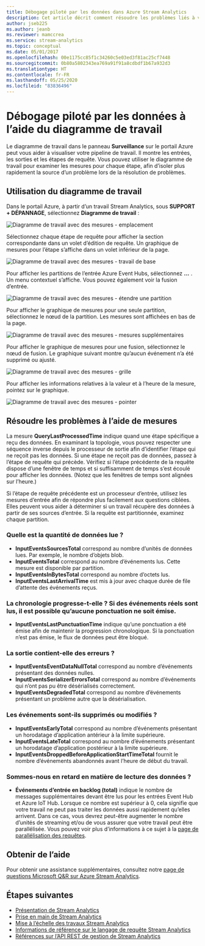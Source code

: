 ```yaml
---
title: Débogage piloté par les données dans Azure Stream Analytics
description: Cet article décrit comment résoudre les problèmes liés à votre travail Azure Stream Analytics en utilisant le diagramme de travail et les mesures du portail Azure.
author: jseb225
ms.author: jeanb
ms.reviewer: mamccrea
ms.service: stream-analytics
ms.topic: conceptual
ms.date: 05/01/2017
ms.openlocfilehash: 00e1175cc85f1c34260c5e03ed3f81ac25cf7448
ms.sourcegitcommit: 0b80a5802343ea769a91f91a8cdbdf1b67a932d3
ms.translationtype: HT
ms.contentlocale: fr-FR
ms.lasthandoff: 05/25/2020
ms.locfileid: "83836496"
---
```

# <a name="data-driven-debugging-by-using-the-job-diagram"></a>Débogage piloté par les données à l’aide du diagramme de travail

Le diagramme de travail dans le panneau **Surveillance** sur le portail Azure peut vous aider à visualiser votre pipeline de travail. Il montre les entrées, les sorties et les étapes de requête. Vous pouvez utiliser le diagramme de travail pour examiner les mesures pour chaque étape, afin d’isoler plus rapidement la source d’un problème lors de la résolution de problèmes.

## <a name="using-the-job-diagram"></a>Utilisation du diagramme de travail

Dans le portail Azure, à partir d’un travail Stream Analytics, sous **SUPPORT + DÉPANNAGE**, sélectionnez **Diagramme de travail** :

![Diagramme de travail avec des mesures - emplacement](./media/stream-analytics-job-diagram-with-metrics/stream-analytics-job-diagram-with-metrics-portal-1.png)

Sélectionnez chaque étape de requête pour afficher la section correspondante dans un volet d’édition de requête. Un graphique de mesures pour l’étape s’affiche dans un volet inférieur de la page.

![Diagramme de travail avec des mesures - travail de base](./media/stream-analytics-job-diagram-with-metrics/stream-analytics-job-diagram-with-metrics-portal-2.png)

Pour afficher les partitions de l’entrée Azure Event Hubs, sélectionnez **...** . Un menu contextuel s’affiche. Vous pouvez également voir la fusion d’entrée.

![Diagramme de travail avec des mesures - étendre une partition](./media/stream-analytics-job-diagram-with-metrics/stream-analytics-job-diagram-with-metrics-portal-3.png)

Pour afficher le graphique de mesures pour une seule partition, sélectionnez le nœud de la partition. Les mesures sont affichées en bas de la page.

![Diagramme de travail avec des mesures - mesures supplémentaires](./media/stream-analytics-job-diagram-with-metrics/stream-analytics-job-diagram-with-metrics-portal-4.png)

Pour afficher le graphique de mesures pour une fusion, sélectionnez le nœud de fusion. Le graphique suivant montre qu’aucun événement n’a été supprimé ou ajusté.

![Diagramme de travail avec des mesures - grille](./media/stream-analytics-job-diagram-with-metrics/stream-analytics-job-diagram-with-metrics-portal-5.png)

Pour afficher les informations relatives à la valeur et à l’heure de la mesure, pointez sur le graphique.

![Diagramme de travail avec des mesures - pointer](./media/stream-analytics-job-diagram-with-metrics/stream-analytics-job-diagram-with-metrics-portal-6.png)

## <a name="troubleshoot-by-using-metrics"></a>Résoudre les problèmes à l’aide de mesures

La mesure **QueryLastProcessedTime** indique quand une étape spécifique a reçu des données. En examinant la topologie, vous pouvez respecter une séquence inverse depuis le processeur de sortie afin d’identifier l’étape qui ne reçoit pas les données. Si une étape ne reçoit pas de données, passez à l’étape de requête qui précède. Vérifiez si l’étape précédente de la requête dispose d’une fenêtre de temps et si suffisamment de temps s’est écoulé pour afficher les données. (Notez que les fenêtres de temps sont alignées sur l’heure.)
 
Si l’étape de requête précédente est un processeur d’entrée, utilisez les mesures d’entrée afin de répondre plus facilement aux questions ciblées. Elles peuvent vous aider à déterminer si un travail récupère des données à partir de ses sources d’entrée. Si la requête est partitionnée, examinez chaque partition.
 
### <a name="how-much-data-is-being-read"></a>Quelle est la quantité de données lue ?

*   **InputEventsSourcesTotal** correspond au nombre d’unités de données lues. Par exemple, le nombre d’objets blob.
*   **InputEventsTotal** correspond au nombre d’événements lus. Cette mesure est disponible par partition.
*   **InputEventsInBytesTotal** correspond au nombre d’octets lus.
*   **InputEventsLastArrivalTime** est mis à jour avec chaque durée de file d’attente des événements reçus.
 
### <a name="is-time-moving-forward-if-actual-events-are-read-punctuation-might-not-be-issued"></a>La chronologie progresse-t-elle ? Si des événements réels sont lus, il est possible qu’aucune ponctuation ne soit émise.

*   **InputEventsLastPunctuationTime** indique qu’une ponctuation a été émise afin de maintenir la progression chronologique. Si la ponctuation n’est pas émise, le flux de données peut être bloqué.
 
### <a name="are-there-any-errors-in-the-input"></a>La sortie contient-elle des erreurs ?

*   **InputEventsEventDataNullTotal** correspond au nombre d’événements présentant des données nulles.
*   **InputEventsSerializerErrorsTotal** correspond au nombre d’événements qui n’ont pas pu être désérialisés correctement.
*   **InputEventsDegradedTotal** correspond au nombre d’événements présentant un problème autre que la désérialisation.
 
### <a name="are-events-being-dropped-or-adjusted"></a>Les événements sont-ils supprimés ou modifiés ?

*   **InputEventsEarlyTotal** correspond au nombre d’événements présentant un horodatage d’application antérieur à la limite supérieure.
*   **InputEventsLateTotal** correspond au nombre d’événements présentant un horodatage d’application postérieur à la limite supérieure.
*   **InputEventsDroppedBeforeApplicationStartTimeTotal** fournit le nombre d’événements abandonnés avant l’heure de début du travail.
 
### <a name="are-we-falling-behind-in-reading-data"></a>Sommes-nous en retard en matière de lecture des données ?

*   **Événements d’entrée en backlog (total)** indique le nombre de messages supplémentaires devant être lus pour les entrées Event Hub et Azure IoT Hub. Lorsque ce nombre est supérieur à 0, cela signifie que votre travail ne peut pas traiter les données aussi rapidement qu’elles arrivent. Dans ce cas, vous devrez peut-être augmenter le nombre d’unités de streaming et/ou de vous assurer que votre travail peut être parallélisée. Vous pouvez voir plus d’informations à ce sujet à la [page de parallélisation des requêtes](https://docs.microsoft.com/azure/stream-analytics/stream-analytics-parallelization). 


## <a name="get-help"></a>Obtenir de l’aide
Pour obtenir une assistance supplémentaires, consultez notre [page de questions Microsoft Q&R sur Azure Stream Analytics](https://docs.microsoft.com/answers/topics/azure-stream-analytics.html). 

## <a name="next-steps"></a>Étapes suivantes
* [Présentation de Stream Analytics](stream-analytics-introduction.md)
* [Prise en main de Stream Analytics](stream-analytics-real-time-fraud-detection.md)
* [Mise à l’échelle des travaux Stream Analytics](stream-analytics-scale-jobs.md)
* [Informations de référence sur le langage de requête Stream Analytics](https://docs.microsoft.com/stream-analytics-query/stream-analytics-query-language-reference)
* [Références sur l’API REST de gestion de Stream Analytics](https://msdn.microsoft.com/library/azure/dn835031.aspx)
